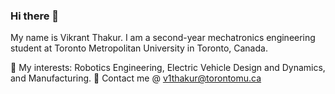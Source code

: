 ### Hi there 👋
My name is Vikrant Thakur. I am a second-year mechatronics engineering student at Toronto Metropolitan University in Toronto, Canada.

🤔 My interests: Robotics Engineering, Electric Vehicle Design and Dynamics, and Manufacturing. 
📧 Contact me @ v1thakur@torontomu.ca


<!--
**RealVikrantThakur/RealVikrantThakur** is a ✨ _special_ ✨ repository because its `README.md` (this file) appears on your GitHub profile.

Here are some ideas to get you started:

- 🔭 I’m currently working on ...
- 🌱 I’m currently learning ...
- 👯 I’m looking to collaborate on ...
- 🤔 I’m looking for help with ...
- 💬 Ask me about ...
- 📫 How to reach me: ...
- 😄 Pronouns: ...
- ⚡ Fun fact: ...
-->
